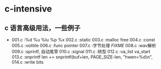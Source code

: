 # c-intensive
## c 语言高级用法，一些例子
- 001.c	:%d %u %lu %p %x
002.c	:static
003.c	:malloc free
004.c	:const
005.c	:volitile
006.c	:func pointer
007.c	:字节处理 _FIXME_
008.c	:wav解析
009.c	:sprintf, 自动尾零
010.c	:signal
011.c	:转型
012.c	:va_list va_start
013.c	:snprintf  len += snprintf(buf+len, PAGE_SIZE-len, "hwen=%d\n",
014.c	:write bits
